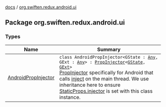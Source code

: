 [docs](../index.md) / [org.swiften.redux.android.ui](./index.md)

## Package org.swiften.redux.android.ui

### Types

| Name | Summary |
|---|---|
| [AndroidPropInjector](-android-prop-injector/index.md) | `class AndroidPropInjector<GState : `[`Any`](https://kotlinlang.org/api/latest/jvm/stdlib/kotlin/-any/index.html)`, GExt : `[`Any`](https://kotlinlang.org/api/latest/jvm/stdlib/kotlin/-any/index.html)`> : `[`PropInjector`](../org.swiften.redux.ui/-prop-injector/index.md)`<`[`GState`](-android-prop-injector/index.md#GState)`, `[`GExt`](-android-prop-injector/index.md#GExt)`>`<br>[PropInjector](../org.swiften.redux.ui/-prop-injector/index.md) specifically for Android that calls [inject](-android-prop-injector/inject.md) on the main thread. We use inheritance here to ensure [StaticProps.injector](../org.swiften.redux.ui/-static-props/injector.md) is set with this class instance. |
